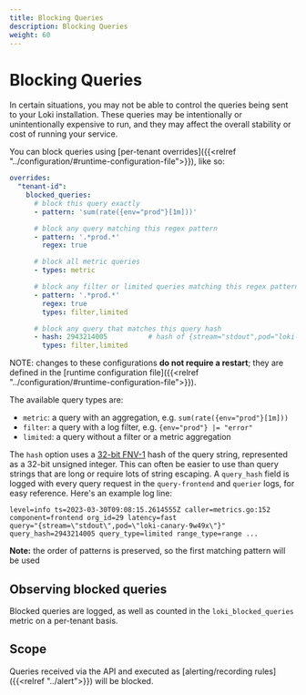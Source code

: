 ```yaml
---
title: Blocking Queries
description: Blocking Queries
weight: 60
---
```

# Blocking Queries

In certain situations, you may not be able to control the queries being sent to your Loki installation. These queries
may be intentionally or unintentionally expensive to run, and they may affect the overall stability or cost of running
your service.

You can block queries using [per-tenant overrides]({{<relref "../configuration/#runtime-configuration-file">}}), like so:

```yaml
overrides:
  "tenant-id":
    blocked_queries:
      # block this query exactly
      - pattern: 'sum(rate({env="prod"}[1m]))'

      # block any query matching this regex pattern 
      - pattern: '.*prod.*'
        regex: true

      # block all metric queries
      - types: metric

      # block any filter or limited queries matching this regex pattern 
      - pattern: '.*prod.*'
        regex: true
        types: filter,limited

      # block any query that matches this query hash
      - hash: 2943214005          # hash of {stream="stdout",pod="loki-canary-9w49x"}
        types: filter,limited
```

NOTE: changes to these configurations **do not require a restart**; they are defined in the [runtime configuration file]({{<relref "../configuration/#runtime-configuration-file">}}).

The available query types are:

- `metric`: a query with an aggregation, e.g. `sum(rate({env="prod"}[1m]))`
- `filter`: a query with a log filter, e.g. `{env="prod"} |= "error"`
- `limited`: a query without a filter or a metric aggregation

The `hash` option uses a [32-bit FNV-1](https://en.wikipedia.org/wiki/Fowler%E2%80%93Noll%E2%80%93Vo_hash_function) hash of the query string, represented as a 32-bit unsigned integer.
This can often be easier to use than query strings that are long or require lots of string escaping. A `query_hash` field
is logged with every query request in the `query-frontend` and `querier` logs, for easy reference. Here's an example log line:

```logfmt
level=info ts=2023-03-30T09:08:15.2614555Z caller=metrics.go:152 component=frontend org_id=29 latency=fast 
query="{stream=\"stdout\",pod=\"loki-canary-9w49x\"}" query_hash=2943214005 query_type=limited range_type=range ...
```

**Note:** the order of patterns is preserved, so the first matching pattern will be used

## Observing blocked queries

Blocked queries are logged, as well as counted in the `loki_blocked_queries` metric on a per-tenant basis.

## Scope

Queries received via the API and executed as [alerting/recording rules]({{<relref "../alert">}}) will be blocked.
